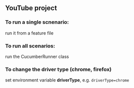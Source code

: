 ## YouTube project

### To run a single scnenario: 
run it from a feature file

### To run all scenarios:
run the CucumberRunner class

### To change the driver type (chrome, firefox)
set environment variable **driverType**, e.g. `driverType=chrome`

